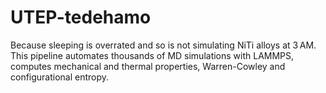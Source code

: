 # UTEP-tedehamo
Because sleeping is overrated and so is not simulating NiTi alloys at 3 AM. This pipeline automates thousands of MD simulations with LAMMPS, computes mechanical and thermal properties, Warren-Cowley and configurational entropy. 
